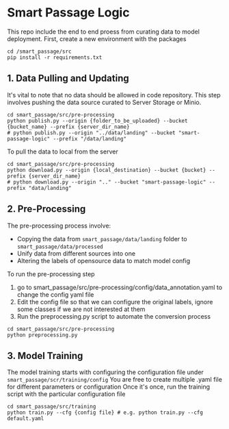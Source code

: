 # Smart Passage Logic

This repo include the end to end proess from curating data to model deployment.
First, create a new environment with the packages

```
cd /smart_passage/src
pip install -r requirements.txt
```
## 1. Data Pulling and Updating

It's vital to note that no data should be allowed in code repository.
This step involves pushing the data source curated to Server Storage or Minio. 
```
cd smart_passage/src/pre-processing
python publish.py --origin {folder_to_be_uploaded} --bucket {bucket_name} --prefix {server_dir_name}
# python publish.py --origin "../data/landing" --bucket "smart-passage-logic" --prefix "/data/landing"
```

To pull the data to local from the server
```
cd smart_passage/src/pre-processing
python download.py --origin {local_destination} --bucket {bucket} --prefix {server_dir_name}
# python download.py --origin ".." --bucket "smart-passage-logic" --prefix "data/landing"
```

## 2. Pre-Processing
The pre-processing process involve:
- Copying the data from ```smart_passage/data/landing``` folder to ```smart_passage/data/processed```
- Unify data from different sources into one
- Altering the labels of opensource data to match model config

To run the pre-processing step
1. go to smart_passage/src/pre-processing/config/data_annotation.yaml to change the config yaml file
2. Edit the config file so that we can configure the original labels, ignore some classes if we are not interested at them
3. Run the preprocessing.py script to automate the conversion process
```
cd smart_passage/src/pre-processing
python preprocessing.py
```

## 3. Model Training
The model training starts with configuring the configuration file under ```smart_passage/scr/training/config```
You are free to create multiple .yaml file for different parameters or configuration
Once it's once, run the training script with the particular configuration file
```
cd smart_passage/src/training
python train.py --cfg {config file} # e.g. python train.py --cfg default.yaml
```
